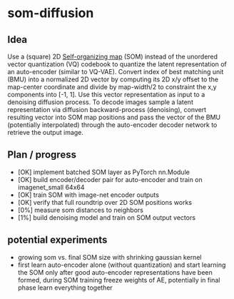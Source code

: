 # som-diffusion

## Idea
Use a (square) 2D [Self-organizing map](https://en.wikipedia.org/wiki/Self-organizing_map) (SOM) instead of the unordered vector quantization (VQ) codebook to quantize the latent representation of an auto-encoder (similar to VQ-VAE). Convert index of best matching unit (BMU) into a normalized 2D vector by computing its 2D x/y offset to the map-center coordinate and divide by map-width/2 to constraint the x,y components into [-1, 1]. Use this vector representation as input to a denoising diffusion process. To decode images sample a latent representation via diffusion backward-process (denoising), convert resulting vector into SOM map positions and pass the vector of the BMU (potentially interpolated) through the auto-encoder decoder network to retrieve the output image.

## Plan / progress
- [OK] implement batched SOM layer as PyTorch nn.Module 
- [OK] build encoder/decoder pair for auto-encoder and train on imagenet_small 64x64
- [OK] train SOM with image-net encoder outputs
- [OK] verify that full roundtrip over 2D SOM positions works
- [0%] measure som distances to neighbors
- [1%] build denoising model and train on SOM output vectors 

## potential experiments
- growing som vs. final SOM size with shrinking gaussian kernel
- first learn auto-encoder alone (without quantization) and start learning the SOM only after good auto-encoder representations have been formed, during SOM training freeze weights of AE, potentially in final phase learn everything together 
